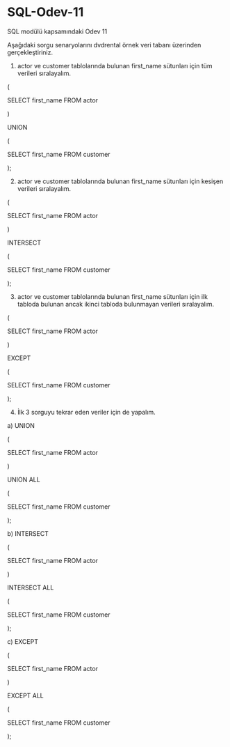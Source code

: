 # SQL-Odev-11
SQL modülü kapsamındaki Odev 11

Aşağıdaki sorgu senaryolarını dvdrental örnek veri tabanı üzerinden gerçekleştiriniz.

1. actor ve customer tablolarında bulunan first_name sütunları için tüm verileri sıralayalım.

(

SELECT first_name FROM actor 

)

UNION

(

SELECT first_name FROM customer

);

2. actor ve customer tablolarında bulunan first_name sütunları için kesişen verileri sıralayalım.

(

SELECT first_name FROM actor

)

INTERSECT

(

SELECT first_name FROM customer

);

3. actor ve customer tablolarında bulunan first_name sütunları için ilk tabloda bulunan ancak ikinci tabloda bulunmayan verileri sıralayalım.

(

SELECT first_name FROM actor

)

EXCEPT

(

SELECT first_name FROM customer

);


4. İlk 3 sorguyu tekrar eden veriler için de yapalım.

a) UNION

(

SELECT first_name FROM actor

)

UNION ALL

(

SELECT first_name FROM customer

);

b) INTERSECT

(

SELECT first_name FROM actor

)

INTERSECT ALL

(

SELECT first_name FROM customer

);

c) EXCEPT

(

SELECT first_name FROM actor

)

EXCEPT ALL

(

SELECT first_name FROM customer

);
